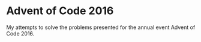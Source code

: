 # Advent of Code 2016

My attempts to solve the problems presented for the annual event Advent of Code 2016.

